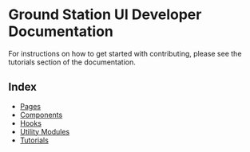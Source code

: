 # Ground Station UI Developer Documentation

For instructions on how to get started with contributing, please see the tutorials section of the documentation.

## Index

- [Pages](./pages/Pages.md)
- [Components]()
- [Hooks](./hooks/Hooks.md)
- [Utility Modules]()
- [Tutorials](./tutorials/Tutorials.md)
